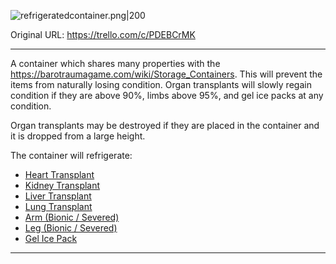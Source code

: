 ![refrigeratedcontainer.png\|200](/Items/Refrigerated%20Container%20-%20Attachments/681195020570b80b4336dc22.png)

Original URL: https://trello.com/c/PDEBCrMK

---

A container which shares many properties with the https://barotraumagame.com/wiki/Storage_Containers. This will prevent the items from naturally losing condition. Organ transplants will slowly regain condition if they are above 90%, limbs above 95%, and gel ice packs at any condition.

Organ transplants may be destroyed if they are placed in the container and it is dropped from a large height.

The container will refrigerate:

- [Heart Transplant](Heart%20Transplant.md)
- [Kidney Transplant](Kidney%20Transplant.md)
- [Liver Transplant](Liver%20Transplant.md)
- [Lung Transplant](Lung%20Transplant.md)
- [Arm (Bionic / Severed)](Arm%20(Bionic%20_%20Severed).md)
- [Leg (Bionic / Severed)](Leg%20(Bionic%20_%20Severed).md)
- [Gel Ice Pack](Gel%20Ice%20Pack.md)

---

